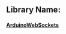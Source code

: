 <h2>Library Name:</h2>
<h4><a href="https://github.com/gilmaimon/ArduinoWebsockets">ArduinoWebSockets</a></h4>

